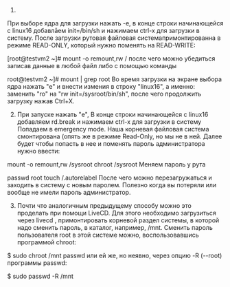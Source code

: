 1. 
При выборе ядра для загрузки нажать -e, в конце строки начинающейся с linux16 добавлāем init=/bin/sh и нажимаем сtrl-x для загрузки в систему. После загрузки рутовая файловая системапримонтированна в режиме READ-ONLY, который нужно поменять на READ-WRITE:

[root@testvm2 ~]# mount -o remount,rw /
после чего можно убедиться записав данные в любой файл либо с помощью команды

root@testvm2 ~]# mount | grep root
Во время загрузки на экране выбора ядра нажать "e" и внести измения в строку "linux16", а именно: заменить "ro" на "rw init=/sysroot/bin/sh", после чего продолжить загрузку нажав Ctrl+X. 

2. При запуске нажать "e", В конце строки начинающейся с linux16 добавляем rd.break и нажимаем сtrl-x для загрузки в систему Попадаем в emergency mode. Наша корневая файловая система смонтирована (опять же в режиме Read-Only, но мы не в ней. Далее будет чтобы попасть в нее и поменять пароль администратора нужно ввести:

mount -o remount,rw /sysroot
chroot /sysroot
Меняем пароль у рута

passwd root
touch /.autorelabel
После чего можно перезагружаться и заходить в систему с новым паролем. Полезно когда вы потеряли или вообще не имели пароль администратор.

3. Почти что аналогичным предыдущему способу можно это проделать при помощи LiveCD.
Для этого необходимо загрузиться через livecd , примонтировать корневой раздел системы, в которой надо сменить пароль, в каталог, например, /mnt. Сменить пароль пользователя root в этой системе можно, воспользовавшись программой chroot:

$ sudo chroot /mnt passwd
или ей же, но неявно, через опцию -R (--root) программы passwd:

$ sudo passwd -R /mnt
